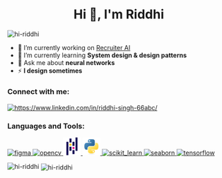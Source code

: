 <h1 align="center">Hi 👋, I'm Riddhi</h1>
<p align="left"> <img src="https://komarev.com/ghpvc/?username=hi-riddhi&label=Profile%20views&color=0e75b6&style=flat" alt="hi-riddhi" /> </p>

- 🔭 I’m currently working on [Recruiter AI](https://github.com/hi-riddhi/rec.ai)
- 🌱 I’m currently learning **System design & design patterns**
- 💬 Ask me about **neural networks**
- ⚡ **I design sometimes**

<h3 align="left">Connect with me:</h3>
<p align="left">
<a href="https://linkedin.com/in/https://www.linkedin.com/in/riddhi-singh-66abc/" target="blank"><img align="center" src="https://raw.githubusercontent.com/rahuldkjain/github-profile-readme-generator/master/src/images/icons/Social/linked-in-alt.svg" alt="https://www.linkedin.com/in/riddhi-singh-66abc/" height="30" width="40" /></a>
</p>

<h3 align="left">Languages and Tools:</h3>
<p align="left"> <a href="https://www.figma.com/" target="_blank" rel="noreferrer"> <img src="https://www.vectorlogo.zone/logos/figma/figma-icon.svg" alt="figma" width="40" height="40"/> </a>   <a href="https://opencv.org/" target="_blank" rel="noreferrer"> <img src="https://www.vectorlogo.zone/logos/opencv/opencv-icon.svg" alt="opencv" width="40" height="40"/> </a> <a href="https://pandas.pydata.org/" target="_blank" rel="noreferrer"> <img src="https://raw.githubusercontent.com/devicons/devicon/2ae2a900d2f041da66e950e4d48052658d850630/icons/pandas/pandas-original.svg" alt="pandas" width="40" height="40"/> </a> <a href="https://www.python.org" target="_blank" rel="noreferrer"> <img src="https://raw.githubusercontent.com/devicons/devicon/master/icons/python/python-original.svg" alt="python" width="40" height="40"/> </a> <a href="https://scikit-learn.org/" target="_blank" rel="noreferrer"> <img src="https://upload.wikimedia.org/wikipedia/commons/0/05/Scikit_learn_logo_small.svg" alt="scikit_learn" width="40" height="40"/> </a> <a href="https://seaborn.pydata.org/" target="_blank" rel="noreferrer"> <img src="https://seaborn.pydata.org/_images/logo-mark-lightbg.svg" alt="seaborn" width="40" height="40"/> </a> <a href="https://www.tensorflow.org" target="_blank" rel="noreferrer"> <img src="https://www.vectorlogo.zone/logos/tensorflow/tensorflow-icon.svg" alt="tensorflow" width="40" height="40"/> </a> </p>

<p><img align="left" src="https://github-readme-stats.vercel.app/api/top-langs?username=hi-riddhi&show_icons=true&locale=en&layout=compact" alt="hi-riddhi" /></p>

<p>&nbsp;<img align="center" src="https://github-readme-stats.vercel.app/api?username=hi-riddhi&show_icons=true&locale=en" alt="hi-riddhi" /></p>


